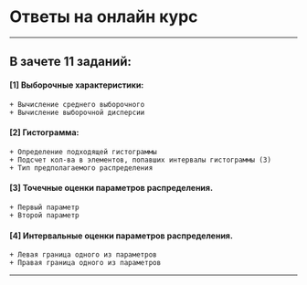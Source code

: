 # Ответы на онлайн курс

---------
## В зачете 11 заданий:
  
#### [1] Выборочные характеристики:
    + Вычисление среднего выборочного
    + Вычисление выборочной дисперсии
#### [2] Гистограмма:
    + Определение подходящей гистограммы
    + Подсчет кол-ва в элементов, попавших интервалы гистограммы (3)
    + Тип предполагаемого распределения
#### [3] Точечные оценки параметров распределения.
    + Первый параметр
    + Второй параметр
#### [4] Интервальные оценки параметров распределения.
    + Левая граница одного из параметров
    + Правая граница одного из параметров
    
---------
